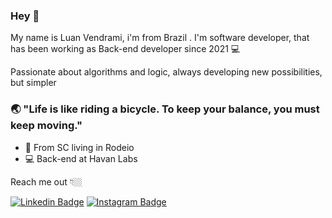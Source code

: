 ### Hey 👋

My name is Luan Vendrami, i'm from Brazil . I'm software developer, that has been working as Back-end developer since 2021 💻

Passionate about algorithms and logic, always developing new possibilities, but simpler


### 🌏 "Life is like riding a bicycle. To keep your balance, you must keep moving."

- 📍 From SC living in Rodeio
- 💻 Back-end at Havan Labs

Reach me out 👇🏼

[![Linkedin Badge](https://img.shields.io/badge/-LinkedIn-blue?style=flat-square&logo=Linkedin&logoColor=white&link=https://www.linkedin.com/in/isadora-rodrigues-stangarlin-48402b141/)](https://www.linkedin.com/in/luan-vendrami/) [![Instagram Badge](https://img.shields.io/badge/-Instagram-red?style=flat-square&logo=Instagram&logoColor=white&link=https://www.instagram.com/papodedev/)](https://www.instagram.com/luanvendrami/) 
